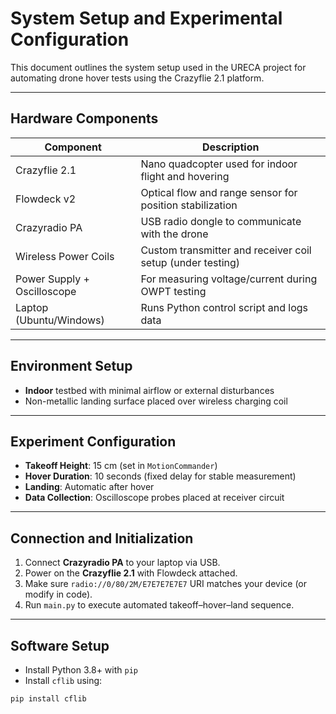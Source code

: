# System Setup and Experimental Configuration

This document outlines the system setup used in the URECA project for automating drone hover tests using the Crazyflie 2.1 platform.

---

## Hardware Components

| Component                  | Description                                                  |
|---------------------------|--------------------------------------------------------------|
| Crazyflie 2.1             | Nano quadcopter used for indoor flight and hovering          |
| Flowdeck v2               | Optical flow and range sensor for position stabilization     |
| Crazyradio PA             | USB radio dongle to communicate with the drone               |
| Wireless Power Coils      | Custom transmitter and receiver coil setup (under testing)   |
| Power Supply + Oscilloscope | For measuring voltage/current during OWPT testing           |
| Laptop (Ubuntu/Windows)   | Runs Python control script and logs data                     |

---

## Environment Setup

- **Indoor** testbed with minimal airflow or external disturbances
- Non-metallic landing surface placed over wireless charging coil

---

## Experiment Configuration

- **Takeoff Height**: 15 cm (set in `MotionCommander`)
- **Hover Duration**: 10 seconds (fixed delay for stable measurement)
- **Landing**: Automatic after hover
- **Data Collection**: Oscilloscope probes placed at receiver circuit

---

## Connection and Initialization

1. Connect **Crazyradio PA** to your laptop via USB.
2. Power on the **Crazyflie 2.1** with Flowdeck attached.
3. Make sure `radio://0/80/2M/E7E7E7E7E7` URI matches your device (or modify in code).
4. Run `main.py` to execute automated takeoff–hover–land sequence.

---

## Software Setup

- Install Python 3.8+ with `pip`
- Install `cflib` using:

```bash
pip install cflib
